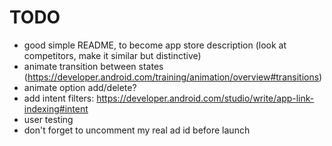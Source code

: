 # TODO

- good simple README, to become app store  description (look at competitors, make it similar but distinctive)
- animate transition between states (https://developer.android.com/training/animation/overview#transitions)
- animate option add/delete?
- add intent filters: https://developer.android.com/studio/write/app-link-indexing#intent
- user testing
- don't forget to uncomment my real ad id before launch